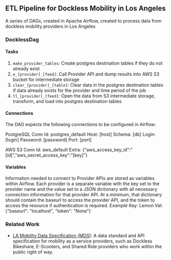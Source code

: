 ## ETL Pipeline for Dockless Mobility in Los Angeles

A series of DAGs, created in Apache Airflow, created to process data from dockless mobility providers in Los Angeles

### DocklessDag
#### Tasks
1. `make_provider_tables`: Create postgres destination tables if they do not already exist 
2. `e_[provider]_[feed]`: Call Provider API and dump results into AWS S3 bucket for intermediate storage
3. `clear_[provider]_[table]`: Clear data in the postgres destination tables if data already exists for the provider and time period of the job
4. `tl_[provider]_[feed]`: Open the data from S3 intermediate storage, transform, and load into postgres destination tables 

#### Connections
The DAG expects the following connections to be configured in Airflow:

PostgreSQL
Conn Id: postgres_default
Host: [host]
Schema: [db]
Login: [login]
Password: [password]
Port: [port]

AWS S3
Conn Id: aws_default
Extra: {"aws_access_key_id":"[id]","aws_secret_access_key":"[key]"}

#### Variables
Information needed to connect to Provider APIs are stored as variables within Airflow. Each provider is a separate variable with the key set to the provider name and the value set to a JSON dictionary with all necessary connection information for that provider API. At a minimum, that dictionary should contain the baseurl to access the provider API, and the token to access the resource if authentication is required.
*Example*
Key: Lemon
Val: {"baseurl": "localhost", "token": "None"}

### Related Work
* [LA Mobility Data Specification (MDS)](https://github.com/CityOfLosAngeles/mobility-data-specification): A data standard and API specification for mobility as a service providers, such as Dockless Bikeshare, E-Scooters, and Shared Ride providers who work within the public right of way.